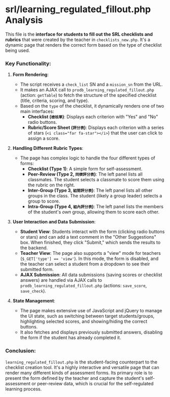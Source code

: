 # srl/learning_regulated_fillout.php Analysis

This file is the **interface for students to fill out the SRL checklists and rubrics** that were created by the teacher in `checklists_new.php`. It's a dynamic page that renders the correct form based on the type of checklist being used.

### Key Functionality:

1.  **Form Rendering**:
    *   The script receives a `check_list` SN and a `mission_sn` from the URL.
    *   It makes an AJAX call to `prodb_learning_regulated_fillout.php` (action: `getTable`) to fetch the structure of the specified checklist (title, criteria, scoring, and type).
    *   Based on the `type` of the checklist, it dynamically renders one of two main interfaces:
        *   **Checklist (`檢核單`)**: Displays each criterion with "Yes" and "No" radio buttons.
        *   **Rubric/Score Sheet (`評分表`)**: Displays each criterion with a series of stars (`<i class="far fa-star"></i>`) that the user can click to assign a score.

2.  **Handling Different Rubric Types**:
    *   The page has complex logic to handle the four different types of forms:
        *   **Checklist (Type 1)**: A simple form for self-assessment.
        *   **Peer-Review (Type 2, `同儕評分表`)**: The left panel lists all classmates. The student selects a classmate to score them using the rubric on the right.
        *   **Inter-Group (Type 3, `組間評分表`)**: The left panel lists all other groups in the class. The student (likely a group leader) selects a group to score.
        *   **Intra-Group (Type 4, `組內評分表`)**: The left panel lists the members of the student's *own* group, allowing them to score each other.

3.  **User Interaction and Data Submission**:
    *   **Student View**: Students interact with the form (clicking radio buttons or stars) and can add a text comment in the "Other Suggestions" box. When finished, they click "Submit," which sends the results to the backend.
    *   **Teacher View**: The page also supports a "view" mode for teachers (`$_GET['type'] == 'view'`). In this mode, the form is disabled, and the teacher can select a student from a dropdown to see their submitted form.
    *   **AJAX Submission**: All data submissions (saving scores or checklist answers) are handled via AJAX calls to `prodb_learning_regulated_fillout.php` (actions: `save_score`, `save_check`).

4.  **State Management**:
    *   The page makes extensive use of JavaScript and jQuery to manage the UI state, such as switching between target students/groups, highlighting selected scores, and showing/hiding the correct buttons.
    *   It also fetches and displays previously submitted answers, disabling the form if the student has already completed it.

### Conclusion:

`learning_regulated_fillout.php` is the student-facing counterpart to the checklist creation tool. It's a highly interactive and versatile page that can render many different kinds of assessment forms. Its primary role is to present the form defined by the teacher and capture the student's self-assessment or peer-review data, which is crucial for the self-regulated learning process.
